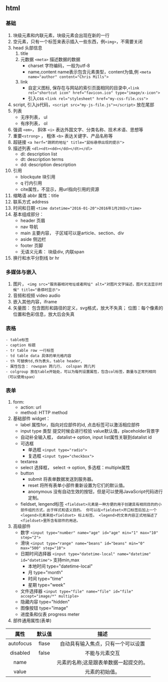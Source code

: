 ## html
### 基础
1. 块级元素和内联元素，块级元素会出现在新的一行
2. 空元素，只有一个标签来表示插入一些东西，例```<img>```，不需要关闭
3. head 头部信息
    1. title
    2. 元数据 ```<meta>``` 描述数据的数据
        - charset 字符编码，一般为utf-8
        - name,content name表示包含元素类型，content为值,例 ```<meta name="author" content="Chris Mills">```
    3. link
        - 自定义图标, 保存在与网站的索引页面相同的目录中,```<link rel="shortcut icon" href="favicon.ico" type="image/x-icon">```
        - 引入css  ```<link rel="stylesheet" href="my-css-file.css">```
4. script, 引入js代码，```<script src="my-js-file.js"></script>``` 放在尾部
5. 列表
    - 无序列表， ul
    - 有序列表， ol
6. 强调 ```<em>```， 斜体 ```<i>``` 表达外国文字、分类名称、技术术语、思想等
7. 重要```<strong>``` ， 粗体 ```<b>``` 表达关键字、产品名称等
8. 超链接 ```<a herf="跳转的地址" title="鼠标悬停出现的提示">```
9. 描述列表 ```<dl><dt><dd></dd></dt></dl>``` 
    - dl: description list
    - dt: description terms
    - dd: description description
10. 引用
    - blockqute 块引用 
    - q 行内引用 
    - cite属性，不显示，用url指向引用的资源
11. 缩略语 abbr 属性：title
12. 联系方式 address
13. 时间和日期 ```<time datetime="2016-01-20">2016年1月20日</time>```
14. 基本组成部分：
    - header  页眉
    - nav 导航
    - main 主要内容， 子区域可以是article、section、div
    - aside 侧边栏
    - footer 页脚
    - 无语义元素： 块级div, 内联span
15. 换行和水平分割线 br hr
### 多媒体与嵌入
1. 图片， ```<img src="服务器相对地址或者网址" alt="对图片文字描述，图片无法显示时候" title="悬停时显示">```
2. 音频和视频 video audio
3. 嵌入其他内容，iframe
4. 矢量图： 包含图形和路径的定义，svg格式，放大不失真； 位图：每个像素的位置和色彩信息，放大后会失真
### 表格
    - table标签
    - caption 标题
    - tr table row 一行标签
    - td table data 具体的单元格内容
    - th 可替换td,作为表头，table header, 
    - 属性包含： rowspan 跨几行， colspan 跨几列
    - colgroup 放在table开始处，可以为每列设置属性，包含col标签，数量与正常列相同（可以使用span）
### 表单
1. form:
   - action: url
   - method: HTTP method
2. 基础部件 widget：
    - label 属性for，指向对应部件的id, 点击标签可以激活相应部件
    - input type 类型 提交时候会进行校验 value默认值，placeholder背景字
    - 自动补全输入框， datalist-> option, input list属性关联到datalist id
    - 可选框
        - 单选框  ```<input type="radio">```
        - 复选框  ```<input type="checkbox">```
    - textarea
    - select 选择框， select -> option, 多选框：multiple属性
    - button
        - submit 将表单数据发送到服务器。
        - reset 将所有表单小部件重新设置为它们的默认值。
        - anonymous 没有自动生效的按钮，但是可以使用JavaScript代码进行定制。
    - fieldset, lengend标签
        ```<fieldset>元素是一种方便的用于创建具有相同目的的小部件组的方式，出于样式和语义目的。 你可以在<fieldset>开口标签后加上一个 <legend>元素来给<fieldset> 标上标签。 <legend>的文本内容正式地描述了<fieldset>里所含有部件的用途。```
3. 高级部件
   - 数字 ```<input type="number" name="age" id="age" min="1" max="10" step="2">```
   - 滑块 ```<input type="range" name="beans" id="beans" min="0" max="500" step="10">```
   - 日期时间选择器 ```<input type="datetime-local" name="datetime" id="datetime">``` 支持min,max
        - 本地时间 type="datetime-local"
        - 月 type="month"
        - 时间 type="time"
        - 星期 type="week"
    - 文件选择器 ```<input type="file" name="file" id="file" accept="image/*" multiple>```
    - 隐藏内容 type="hidden"
    - 图像按钮 type="image"
    - 进度条和仪表  progress meter
4. 部件通用属性(表单)
   
属性 | 默认值 | 描述
:-:|:-:|:-: 
autofocus | flase | 自动具有输入焦点，只有一个可以设置
disabled | false | 不能与元素交互
name | | 元素的名称;这是跟表单数据一起提交的。
value | | 元素的初始值。